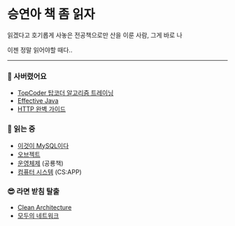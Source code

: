 # 승연아 책 좀 읽자

읽겠다고 호기롭게 사놓은 전공책으로만 산을 이룬 사람, 그게 바로 나

이젠 정말 읽어야할 때다..

---

### 🙏 사버렸어요

- [TopCoder 탑코더 알고리즘 트레이닝](https://www.yes24.com/Product/Goods/11259881)
- [Effective Java](https://www.yes24.com/Product/Goods/65551284)
- [HTTP 완벽 가이드](https://www.yes24.com/Product/Goods/15381085)

### 👀 읽는 중

- [이것이 MySQL이다](https://www.yes24.com/Product/Goods/90118480)
- [오브젝트](https://www.yes24.com/Product/Goods/74219491)
- [운영체제](http://www.yes24.com/Product/Goods/89496122) (공룡책)
- [컴퓨터 시스템](https://www.yes24.com/Product/Goods/31950404) (CS:APP)

### 😎 라면 받침 탈출

- [Clean Architecture](http://www.yes24.com/Product/Goods/77283734)
- [모두의 네트워크](https://www.yes24.com/Product/Goods/61794014)
